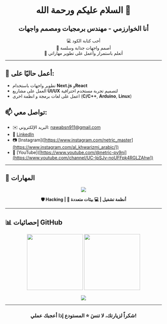 <h1 align="center">السلام عليكم ورحمة الله 🌟</h1>
<h2 align="center">أنا الخوارزمي - مهندس برمجيات ومصمم واجهات</h2>

<p align="center">
  💻 أحب كتابة الكود <br/>
  🎨 أصمم واجهات جذابة وسلسة <br/>
  🚀 أتعلم باستمرار وأعمل على تطوير مهاراتي  
</p>

---

## 🧠 أعمل حاليًا على:
- تطوير واجهات باستخدام **Next.js** و**React**
- العمل على مشاريع **UI/UX** لتصميم تجربة مستخدم احترافية
- اعمل على لغات برمجة و انظمة اخرى (**C/C++**, **Arduino**, **Linux**)

## 📫 تواصل معي:
- ✉️ البريد الإلكتروني: [nawabsn911@gmail.com](mailto:nawabsn911@gmail.com)
- 💼 [LinkedIn](https://www.linkedin.com/in/nawar-alsafadi)
- 📷 [Instagram]([https://www.instagram.com/netric_master](https://www.instagram.com/al_khwarizmi_arabic/])
- 🎥 [YouTube]([https://www.youtube.com/@netric-py9ni](https://www.youtube.com/channel/UC-IpSJv-noUFFpk4RGLZAhw])

---

## 🚀 المهارات

<p align="center">
  <img src="https://skillicons.dev/icons?i=html,css,js,ts,react,nextjs,nodejs,express,tailwind,bootstrap,python,django,flask,c,cpp,arduino,linux,windows,macos" />
</p>

<p align="center"><b>🛡️ Hacking | 🧠 أنظمة تشغيل | 💻 بيئات متعددة</b></p>

---

## 📊 إحصائيات GitHub

<p align="center">
  <img src="https://github-readme-stats.vercel.app/api?username=Netricc&show_icons=true&theme=radical" height="180"/>
  <img src="https://github-readme-stats.vercel.app/api/top-langs/?username=Netricc&layout=compact&theme=radical" height="180"/>
</p>

<p align="center">
  <img src="https://github-readme-streak-stats.herokuapp.com/?user=Netricc&theme=radical"/>
</p>

---

<h3 align="center">شكراً لزيارتك، لا تنسَ ⭐ المستودع إذا أعجبك عملي!</h3>
